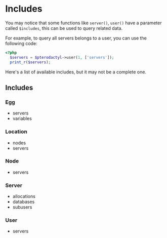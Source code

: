 # Includes

You may notice that some functions like `server()`, `user()` have a parameter called `$includes`, this can be used to query related data.

For example, to query all servers belongs to a user, you can use the following code:

```php
<?php
  $servers = $pterodactyl->user(1, ['servers']);
  print_r($servers);
```

Here's a list of available includes, but it may not be a complete one.

## Includes

### Egg
 - servers
 - variables

### Location
 - nodes
 - servers

### Node
 - servers

### Server
 - allocations
 - databases
 - subusers

### User
 - servers